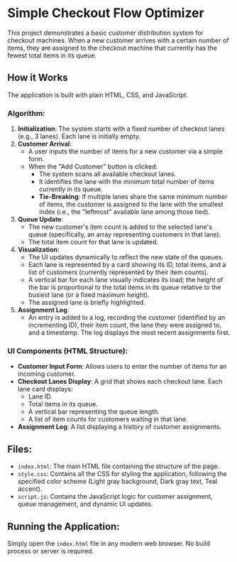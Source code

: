 # Simple Checkout Flow Optimizer

This project demonstrates a basic customer distribution system for checkout machines. When a new customer arrives with a certain number of items, they are assigned to the checkout machine that currently has the fewest total items in its queue.

## How it Works

The application is built with plain HTML, CSS, and JavaScript.

### Algorithm:

1.  **Initialization**: The system starts with a fixed number of checkout lanes (e.g., 3 lanes). Each lane is initially empty.
2.  **Customer Arrival**:
    *   A user inputs the number of items for a new customer via a simple form.
    *   When the "Add Customer" button is clicked:
        *   The system scans all available checkout lanes.
        *   It identifies the lane with the minimum total number of items currently in its queue.
        *   **Tie-Breaking**: If multiple lanes share the same minimum number of items, the customer is assigned to the lane with the smallest index (i.e., the "leftmost" available lane among those tied).
3.  **Queue Update**:
    *   The new customer's item count is added to the selected lane's queue (specifically, an array representing customers in that lane).
    *   The total item count for that lane is updated.
4.  **Visualization**:
    *   The UI updates dynamically to reflect the new state of the queues.
    *   Each lane is represented by a card showing its ID, total items, and a list of customers (currently represented by their item counts).
    *   A vertical bar for each lane visually indicates its load; the height of the bar is proportional to the total items in its queue relative to the busiest lane (or a fixed maximum height).
    *   The assigned lane is briefly highlighted.
5.  **Assignment Log**:
    *   An entry is added to a log, recording the customer (identified by an incrementing ID), their item count, the lane they were assigned to, and a timestamp. The log displays the most recent assignments first.

### UI Components (HTML Structure):

*   **Customer Input Form**: Allows users to enter the number of items for an incoming customer.
*   **Checkout Lanes Display**: A grid that shows each checkout lane. Each lane card displays:
    *   Lane ID.
    *   Total items in its queue.
    *   A vertical bar representing the queue length.
    *   A list of item counts for customers waiting in that lane.
*   **Assignment Log**: A list displaying a history of customer assignments.

## Files:

*   `index.html`: The main HTML file containing the structure of the page.
*   `style.css`: Contains all the CSS for styling the application, following the specified color scheme (Light gray background, Dark gray text, Teal accent).
*   `script.js`: Contains the JavaScript logic for customer assignment, queue management, and dynamic UI updates.

## Running the Application:

Simply open the `index.html` file in any modern web browser. No build process or server is required.
